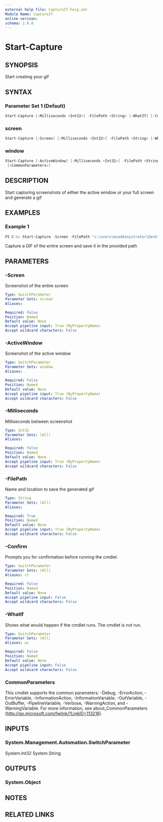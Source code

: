 ```yaml
---
external help file: CaptureIT-help.xml
Module Name: CaptureIT
online version:
schema: 2.0.0
---
```


# Start-Capture

## SYNOPSIS

Start creating your gif

## SYNTAX

### Parameter Set 1 (Default)

```powershell
Start-Capture [-Milliseconds <Int32>] -FilePath <String> [-WhatIf] [-Confirm] [<CommonParameters>]
```

### screen

```powershell
Start-Capture [-Screen] [-Milliseconds <Int32>] -FilePath <String> [-WhatIf] [-Confirm] [<CommonParameters>]
```

### window

```powershell
Start-Capture [-ActiveWindow] [-Milliseconds <Int32>] -FilePath <String> [-WhatIf] [-Confirm]
 [<CommonParameters>]
```

## DESCRIPTION

Start capturing screenshots of either the active window or your full screen and generate a gif

## EXAMPLES

### Example 1

```powershell
PS C:\> Start-Capture -Screen -FilePath "c:\users\msadministrator\Desktop\mynewgif.gif"
```

Capture a GIF of the entire screen and save it in the provided path

## PARAMETERS

### -Screen

Screenshot of the entire screen 

```yaml
Type: SwitchParameter
Parameter Sets: screen
Aliases:

Required: False
Position: Named
Default value: None
Accept pipeline input: True (ByPropertyName)
Accept wildcard characters: False
```

### -ActiveWindow

Screenshot of the active window

```yaml
Type: SwitchParameter
Parameter Sets: window
Aliases:

Required: False
Position: Named
Default value: None
Accept pipeline input: True (ByPropertyName)
Accept wildcard characters: False
```

### -Milliseconds

Milliseconds between screenshot

```yaml
Type: Int32
Parameter Sets: (All)
Aliases:

Required: False
Position: Named
Default value: None
Accept pipeline input: True (ByPropertyName)
Accept wildcard characters: False
```

### -FilePath

Name and location to save the generated gif

```yaml
Type: String
Parameter Sets: (All)
Aliases:

Required: True
Position: Named
Default value: None
Accept pipeline input: True (ByPropertyName)
Accept wildcard characters: False
```

### -Confirm

Prompts you for confirmation before running the cmdlet.

```yaml
Type: SwitchParameter
Parameter Sets: (All)
Aliases: cf

Required: False
Position: Named
Default value: None
Accept pipeline input: False
Accept wildcard characters: False
```

### -WhatIf

Shows what would happen if the cmdlet runs.
The cmdlet is not run.

```yaml
Type: SwitchParameter
Parameter Sets: (All)
Aliases: wi

Required: False
Position: Named
Default value: None
Accept pipeline input: False
Accept wildcard characters: False
```

### CommonParameters

This cmdlet supports the common parameters: -Debug, -ErrorAction, -ErrorVariable, -InformationAction, -InformationVariable, -OutVariable, -OutBuffer, -PipelineVariable, -Verbose, -WarningAction, and -WarningVariable.
For more information, see about_CommonParameters (http://go.microsoft.com/fwlink/?LinkID=113216).

## INPUTS

### System.Management.Automation.SwitchParameter

System.Int32
System.String

## OUTPUTS

### System.Object

## NOTES

## RELATED LINKS
